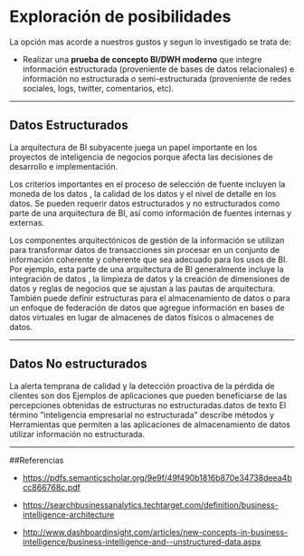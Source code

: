 # Exploración de posibilidades

La opción mas acorde a nuestros gustos y segun lo investigado se trata de:

- Realizar una **prueba de concepto BI/DWH moderno** que integre información estructurada (proveniente de bases de datos relacionales) e información no estructurada o semi-estructurada (proveniente de redes sociales, logs, twitter, comentarios, etc).

---


## Datos Estructurados

La arquitectura de BI subyacente juega un papel importante en los proyectos de inteligencia de negocios porque afecta las decisiones de desarrollo e implementación.

Los criterios importantes en el proceso de selección de fuente incluyen la moneda de los datos , la calidad de los datos y el nivel de detalle en los datos. Se pueden requerir datos estructurados y no estructurados como parte de una arquitectura de BI, así como información de fuentes internas y externas.

Los componentes arquitectónicos de gestión de la información se utilizan para transformar datos de transacciones sin procesar en un conjunto de información coherente y coherente que sea adecuado para los usos de BI. Por ejemplo, esta parte de una arquitectura de BI generalmente incluye la integración de datos , la limpieza de datos y la creación de dimensiones de datos y reglas de negocios que se ajustan a las pautas de arquitectura. También puede definir estructuras para el almacenamiento de datos o para un enfoque de federación de datos que agregue información en bases de datos virtuales en lugar de almacenes de datos físicos o almacenes de datos.

---

## Datos No estructurados

La alerta temprana de calidad y la detección proactiva de la pérdida de clientes son dos
Ejemplos de aplicaciones que pueden beneficiarse de las percepciones obtenidas de estructuras no estructuradas.datos de texto El término "inteligencia empresarial no estructurada" describe métodos y Herramientas que permiten a las aplicaciones de almacenamiento de datos utilizar información no estructurada.

---


##Referencias

- https://pdfs.semanticscholar.org/9e9f/49f490b1816b870e34738deea4bcc866768c.pdf

- https://searchbusinessanalytics.techtarget.com/definition/business-intelligence-architecture

- http://www.dashboardinsight.com/articles/new-concepts-in-business-intelligence/business-intelligence-and--unstructured-data.aspx
